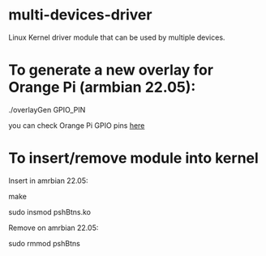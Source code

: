# multi-devices-driver
Linux Kernel driver module that can be used by multiple devices.

# To generate a new overlay for Orange Pi (armbian 22.05):

./overlayGen GPIO_PIN

you can check Orange Pi GPIO pins [here](https://allwincnc.github.io/wiring.html)

# To insert/remove module into kernel

Insert in amrbian 22.05:

make

sudo insmod pshBtns.ko

Remove on amrbian 22.05:

sudo rmmod pshBtns
